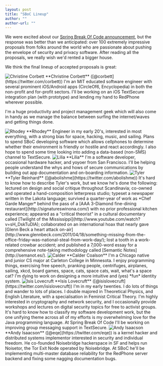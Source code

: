 ```yaml
---
layout: post
title: "SBoC Lineup"
author: ""
author-url: ""
---
```


We were excited about our [Spring Break Of Code announcement](/blog/spring-break-of-code/), but the response 
was better than we anticipated: over 100 extremely impressive proposals from folks around the world who are 
passionate about pushing the envelope of security and privacy software.  After reading all the proposals, we 
really wish we'd rented a bigger house. 

We think the final lineup of accepted proposals is great:

<!--more-->

<img alt="Christine Corbett" src="/blog/images/christine-sboc.jpg" class="nice-left"/>
**Christine Corbett** ([@corbett](https://twitter.com/corbett)) I'm an MIT educated software engineer with several prominent 
iOS/Android apps (CircleOf6, Encyclopedia) in both the non-profit and for-profit sectors. I'll be working on an iOS TextSecure 
integration plan (with prototype) and lending my hand to RedPhone wherever possible.

I'm a huge productivity and project management geek which will also come in handy as we manage the balance between surfing 
the internet/waves and getting things done.



<img alt="Rhodey" src="/blog/images/rhodey-sboc.jpg" class="nice-left"/>
**Rhodey** Engineer in my early 20's, interested in most everything, with a strong bias for space, hacking, music, and sailing. 
Plans to spend SBoC developing software which allows cellphones to determine whether their environment is friendly or hostile 
and react accordingly. I also hope to spend some time looking into adding a data-based (non-SMS) channel to TextSecure.



<img alt="Lilia" src="/blog/images/lilia-sboc.jpg" class="nice-left"/>
**Lilia** I'm a software developer, occasional hardware hacker, and yoyoer from San Francisco. I'll be helping people 
understand the whys and hows of secure communications by building out app documentation and on-boarding information.



<img alt="Tyler" src="/blog/images/tyler-sboc.jpg" class="nice-left"/>
**Tyler Reinhard** ([@abolishme](https://twitter.com/abolishme)) It's hard to know how to describe Tyler's work, but 
we know he's done the following: lectured on design and social critique throughout Scandinavia; co-owned and operated 
a hand-composition letterpress studio; typeset a newspaper written in the Lakota language; survived a quarter-year of 
work as *Chef Garde Manger* behind the pass of a [AAA 3-Diamond fine-dining restaurant](http://signatureswinona.com/) 
with no prior professional kitchen experience; appeared as a "critical theorist" in a cultural documentary called 
[Twilight of the Mississippi](http://www.youtube.com/watch?v=sH_DskTuDlA); collaborated on an international hoax that 
nearly gave [Glenn Beck a heart attack on-air](http://www.glennbeck.com/2011/04/18/something-missing-from-the-office-friday-was-national-steal-from-work-day/); lost a tooth in a work-related crowbar accident; and published a 7,000-word essay for a 
comprehensive note-taking methodology called [Semantic Notes](http://semanot.es/).



<img alt="Calder" src="/blog/images/calder-sboc.png" class="nice-left"/>
**Calder Coalson** I'm a Chicago native and junior CS major at Carleton College in Minnesota.  I enjoy programming things, 
exercising free speech, pranking people, centrifuges, airplanes, sailing, xkcd, board games, space, cats, space cats, wait, 
what's a space cat? I'm dying to work on designing a more intuitive and (yes) *fun* identity system.



<img alt="Isis Lovecruft" src="/blog/images/isis-sboc.jpg" class="nice-left"/>
**Isis Lovecruft** ([@isislovecruft](https://twitter.com/isislovecruft))  I'm in my early twenties. I do lots of things 
and wander to lots of places. I double majored in Theoretical Physics, and English Literature, with a specialisation 
in Feminist Critical Theory. I'm highly interested in cryptography and network security, and I occasionally provide 
workshops and lectures on digital security topics for free to activist groups.  It's hard to know how to classify my 
software development work, but the one unifying theme across all of my efforts is my overwhelming love for the Java 
programming language. At Spring Break Of Code I'll be working on improving group messaging support in TextSecure.

<img alt="Andy Isaacson" src="/blog/images/andy-sboc.jpg" class="nice-left"/>
**Andy Isaacson** ([@eqe](https://twitter.com/eqe)) is a kernel hacker and distributed systems implementor interested in 
security and individual freedom.  He co-founded Noisebridge hackerspace in SF and helps run Noisetor, the Tor Exit Node
operated by Noisebridge.  At SBoC he'll be implementing multi-master database reliability for the RedPhone server backend 
and fixing some nagging documentation bugs.


